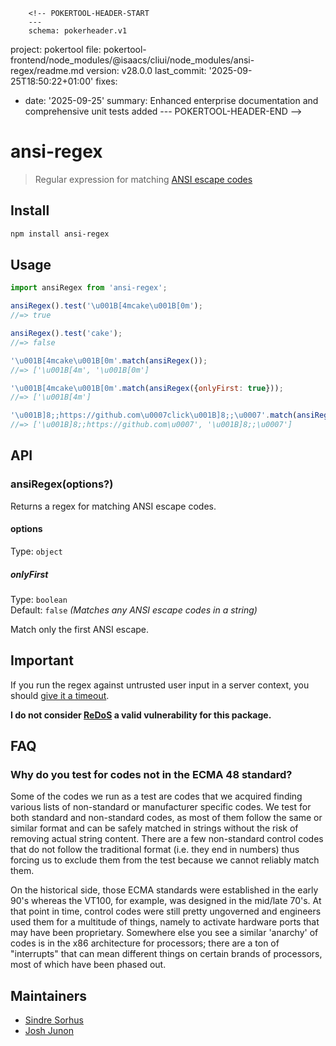         <!-- POKERTOOL-HEADER-START
        ---
        schema: pokerheader.v1
project: pokertool
file: pokertool-frontend/node_modules/@isaacs/cliui/node_modules/ansi-regex/readme.md
version: v28.0.0
last_commit: '2025-09-25T18:50:22+01:00'
fixes:
- date: '2025-09-25'
  summary: Enhanced enterprise documentation and comprehensive unit tests added
        ---
        POKERTOOL-HEADER-END -->
# ansi-regex

> Regular expression for matching [ANSI escape codes](https://en.wikipedia.org/wiki/ANSI_escape_code)

## Install

```sh
npm install ansi-regex
```

## Usage

```js
import ansiRegex from 'ansi-regex';

ansiRegex().test('\u001B[4mcake\u001B[0m');
//=> true

ansiRegex().test('cake');
//=> false

'\u001B[4mcake\u001B[0m'.match(ansiRegex());
//=> ['\u001B[4m', '\u001B[0m']

'\u001B[4mcake\u001B[0m'.match(ansiRegex({onlyFirst: true}));
//=> ['\u001B[4m']

'\u001B]8;;https://github.com\u0007click\u001B]8;;\u0007'.match(ansiRegex());
//=> ['\u001B]8;;https://github.com\u0007', '\u001B]8;;\u0007']
```

## API

### ansiRegex(options?)

Returns a regex for matching ANSI escape codes.

#### options

Type: `object`

##### onlyFirst

Type: `boolean`\
Default: `false` *(Matches any ANSI escape codes in a string)*

Match only the first ANSI escape.

## Important

If you run the regex against untrusted user input in a server context, you should [give it a timeout](https://github.com/sindresorhus/super-regex).

**I do not consider [ReDoS](https://blog.yossarian.net/2022/12/28/ReDoS-vulnerabilities-and-misaligned-incentives) a valid vulnerability for this package.**

## FAQ

### Why do you test for codes not in the ECMA 48 standard?

Some of the codes we run as a test are codes that we acquired finding various lists of non-standard or manufacturer specific codes. We test for both standard and non-standard codes, as most of them follow the same or similar format and can be safely matched in strings without the risk of removing actual string content. There are a few non-standard control codes that do not follow the traditional format (i.e. they end in numbers) thus forcing us to exclude them from the test because we cannot reliably match them.

On the historical side, those ECMA standards were established in the early 90's whereas the VT100, for example, was designed in the mid/late 70's. At that point in time, control codes were still pretty ungoverned and engineers used them for a multitude of things, namely to activate hardware ports that may have been proprietary. Somewhere else you see a similar 'anarchy' of codes is in the x86 architecture for processors; there are a ton of "interrupts" that can mean different things on certain brands of processors, most of which have been phased out.

## Maintainers

- [Sindre Sorhus](https://github.com/sindresorhus)
- [Josh Junon](https://github.com/qix-)
